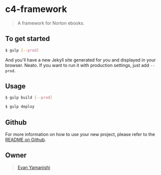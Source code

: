 # c4-framework

> A framework for Norton ebooks.

## To get started

```sh
$ gulp [--prod]
```

And you'll have a new Jekyll site generated for you and displayed in your
browser. Neato. If you want to run it with production settings, just add
`--prod`.

## Usage

```sh
$ gulp build [--prod]
```

```sh
$ gulp deploy
```

## Github
For more information on how to use your new project, please refer to the [README
on Github](https://github.com/sondr3/generator-jekyllized).

## Owner

> [Evan Yamanishi]()
